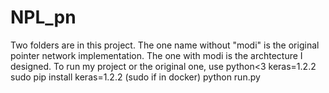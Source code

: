 # NPL_pn
Two folders are in this project. The one name without "modi" is the original pointer network implementation.
The one with modi is the archtecture I designed.
To run my project or the original one,
use python<3
keras=1.2.2
sudo pip install keras=1.2.2
(sudo if in docker) python run.py
